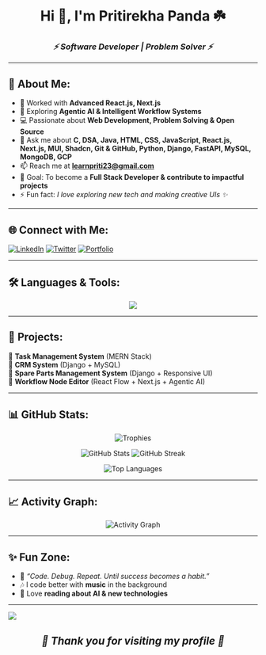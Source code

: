 <h1 align="center">Hi 👋, I'm Pritirekha Panda ☘️</h1>
<h3 align="center"><b><i>⚡ Software Developer | Problem Solver ⚡</i></b></h3>

---

## 💫 About Me:
- 🌱  Worked with **Advanced React.js, Next.js**  
- 🤖 Exploring **Agentic AI & Intelligent Workflow Systems**  
- 💻 Passionate about **Web Development, Problem Solving & Open Source**  
- 💬 Ask me about **C, DSA, Java, HTML, CSS, JavaScript, React.js, Next.js, MUI, Shadcn, Git & GitHub, Python, Django, FastAPI, MySQL, MongoDB, GCP**  
- 📫 Reach me at **learnpriti23@gmail.com**  
- 🎯 Goal: To become a **Full Stack Developer & contribute to impactful projects**  
- ⚡ Fun fact: *I love exploring new tech and making creative UIs ✨*  

---

## 🌐 Connect with Me:
[![LinkedIn](https://img.shields.io/badge/LinkedIn-%230077B5.svg?logo=linkedin&logoColor=white)](https://linkedin.com/in/iampritirekha) 
[![Twitter](https://img.shields.io/badge/Twitter-%231DA1F2.svg?logo=Twitter&logoColor=white)](https://twitter.com/pandapritirekha) 
[![Portfolio](https://img.shields.io/badge/Portfolio-%23E4405F.svg?logo=vercel&logoColor=white)](#)  

---

## 🛠️ Languages & Tools:
<p align="center"> 
  <img src="https://skillicons.dev/icons?i=c,java,python,html,css,js,react,nextjs,redux,materialui,tailwind,bootstrap,shadcn,django,fastapi,mysql,mongodb,git,github,docker,gcp,vscode,postman" />
</p>

---

## 🚀 Projects:
🔹 **Task Management System** (MERN Stack)  
🔹 **CRM System** (Django + MySQL)  
🔹 **Spare Parts Management System** (Django + Responsive UI)  
🔹 **Workflow Node Editor** (React Flow + Next.js + Agentic AI)  

---

## 📊 GitHub Stats:
<p align="center">
  <img src="https://github-profile-trophy.vercel.app/?username=Pritirekha23&theme=radical&no-frame=false&no-bg=true&margin-w=4" alt="Trophies" />
</p>

<p align="center">
  <img src="https://github-readme-stats.vercel.app/api?username=Pritirekha23&show_icons=true&theme=radical" alt="GitHub Stats" />
  <img src="https://github-readme-streak-stats.herokuapp.com/?user=pritirekha23&theme=radical" alt="GitHub Streak" />
</p>
 
<p align="center">
  <img src="https://github-readme-stats.vercel.app/api/top-langs/?username=Pritirekha23&layout=compact&theme=radical" alt="Top Languages" />
</p>

---

## 📈 Activity Graph:
<p align="center">
  <img src="https://github-readme-activity-graph.vercel.app/graph?username=Pritirekha23&theme=radical" alt="Activity Graph" />
</p>

---

## ✨ Fun Zone:
- 🌸 *“Code. Debug. Repeat. Until success becomes a habit.”*  
- 🎶 I code better with **music** in the background  
- 📖 Love **reading about AI & new technologies**  

---

[![](https://visitcount.itsvg.in/api?id=Pritirekha23&icon=0&color=6)](https://visitcount.itsvg.in)


<h2 align="center"><b><i>💖 Thank you for visiting my profile 💖</i></b></h2>
